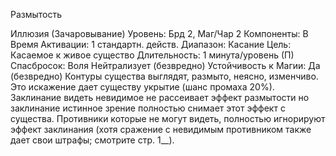 
Размытость

Иллюзия (Зачаровывание)
Уровень: Брд 2, Маг/Чар 2
Компоненты: В
Время Активации: 1 стандартн. действ.
Диапазон: Касание
Цель: Касаемое к живое существо
Длительность: 1 минута/уровень (П)
Спасбросок: Воля Нейтрализует
(безвредно)
Устойчивость к Магии: Да (безвредно)
Контуры существа выглядят, размыто,
неясно, изменчиво. Это искажение дает
существу укрытие (шанс промаха 20%).
Заклинание видеть невидимое не
рассеивает эффект размытости но заклинание истинное зрение полностью
снимает этот эффект с существа.
Противники которые не могут видеть, полностью игнорируют эффект заклинания (хотя сражение с невидимым
противником также дает свои штрафы;
смотрите стр. 1__).